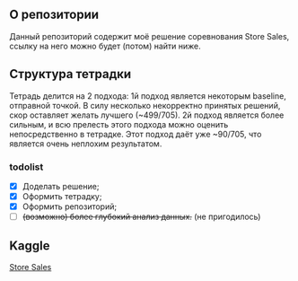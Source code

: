 ## О репозитории
Данный репозиторий содержит моё решение соревнования Store Sales, ссылку на него можно будет (потом) найти ниже.

## Структура тетрадки
Тетрадь делится на 2 подхода: 1й подход является некоторым baseline, отправной точкой. В силу несколько некорректно принятых решений, скор оставляет желать лучшего (~499/705). 2й подход
является более сильным, и всю прелесть этого подхода можно оценить непосредственно в тетрадке. Этот подход даёт уже ~90/705, что является очень неплохим результатом.

### todolist
- [x] Доделать решение;
- [x] Оформить тетрадку;
- [x] Оформить репозиторий;
- [ ] ~~(возможно) более глубокий анализ данных.~~ (не пригодилось)

## Kaggle
[Store Sales](https://www.kaggle.com/competitions/store-sales-time-series-forecasting)
